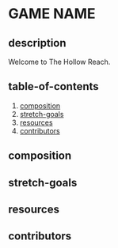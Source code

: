 # GAME NAME

## description

Welcome to The Hollow Reach. 



## table-of-contents

1. [composition](#composition)
2. [stretch-goals](#stretch-goals)
3. [resources](#resources)
4. [contributors](#contributors)

## composition

## stretch-goals

## resources

## contributors

